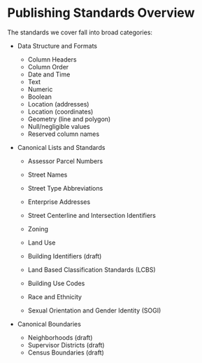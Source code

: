 # Publishing Standards Overview

The standards we cover fall into broad categories:

* Data Structure and Formats
  * Column Headers
  * Column Order
  * Date and Time
  * Text
  * Numeric
  * Boolean
  * Location \(addresses\)
  * Location \(coordinates\)
  * Geometry \(line and polygon\)
  * Null/negligible values
  * Reserved column names
* Canonical Lists and Standards

  * Assessor Parcel Numbers
  * Street Names
  * Street Type Abbreviations
  * Enterprise Addresses
  * Street Centerline and Intersection Identifiers
  * Zoning
  * Land Use
  * Building Identifiers \(draft\)
  * Land Based Classification Standards \(LCBS\)
  * Building Use Codes
  * Race and Ethnicity

  * Sexual Orientation and Gender Identity \(SOGI\)

* Canonical Boundaries
  * Neighborhoods \(draft\)
  * Supervisor Districts \(draft\)
  * Census Boundaries \(draft\)



